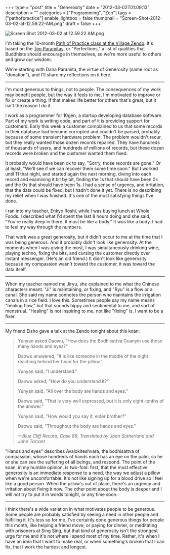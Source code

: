 +++
type = "post"
title = "Generosity"
date = "2012-03-02T01:09:13"
description = ""
categories = ["Programming", "Zen"]
tags = ["pathofpractice"]
enable_lightbox = false
thumbnail = "Screen-Shot-2012-03-02-at-12.59.22-AM.png"
draft = false
+++

<p><img style="display:block; margin-left:auto; margin-right:auto;" src="Screen-Shot-2012-03-02-at-12.59.22-AM.png" title="Screen Shot 2012-03-02 at 12.59.22 AM.png" /></p>
<p>I'm taking the 10-month <a href="http://villagezendo.org/2011/12/path-of-practice/">Path of Practice class at the Village
Zendo</a>. It's based on
the <a href="http://en.wikipedia.org/wiki/P%C4%81ramit%C4%81">Ten Paramitas</a>, or
"Perfections," a list of qualities that Buddhists should encourage in
themselves, so we're more useful to others and grow our wisdom.</p>
<p>We're starting with Dana Paramita, the virtue of Generosity (same root
as "donation"), and I'll share my reflections on it here.</p>
<hr />
<p>I'm most generous to things, not to people. The consequences of my work
may benefit people, but the way it feels to me, I'm motivated to improve
or fix or create a thing. If that makes life better for others that's
great, but it isn't the reason I do it.</p>
<p>I work as a programmer for 10gen, a startup developing database
software. Part of my work is writing code, and part of it is providing
support for customers. Early this week a customer complained to us that
some records in their database had become corrupted and couldn't be
parsed, probably because of some transient hardware problem. The problem
wouldn't recur, but they really wanted those dozen records repaired.
They have hundreds of thousands of users, and hundreds of millions of
records, but these dozen records were broken and the customer wanted
them fixed.</p>
<p>It probably would have been ok to say, "Sorry, those records are gone."
Or at least, "We'll see if we can recover them some time soon." But I
worked until 11 that night, and started again the next morning, diving
into each record and examining it bit by bit, finding the 1s that should
have been 0s and the 0s that should have been 1s. I had a sense of
urgency, and irritation, that the data could be fixed, but I hadn't done
it yet. There is no describing my relief when I was finished. It's one
of the most satisfying things I've done.</p>
<p>I ran into my teacher, Enkyo Roshi, while I was buying lunch at Whole
Foods. I described what I'd spent the last 8 hours doing and she said,
"You're really deep in there. It must be like a body." It <em>was</em> like a
body. I had to feel my way through the numbers.</p>
<p>That work was a great generosity, but it didn't occur to me at the time
that I was being generous. And it probably didn't look like generosity.
At the moments when I was giving the most, I was simultaneously drinking
wine, playing techno, fixing the bits, and cursing the customer directly
over instant messenger. (He's an old friend.) It didn't look like
generosity because my compassion wasn't toward the customer, it was
toward the data itself.</p>
<hr />
<p>When my teacher named me Jiryu, she explained to me what the Chinese
characters meant. "Ji" is maintaining, or fixing, and "Ryu" is a flow or
a canal. She said my name connotes the person who maintains the
irrigation canals in a rice field. I love this. Sometimes people say my
name means "healing flow," but that sounds hippy and sentimental to me,
and sort of menstrual. "Healing" is not inspiring to me, not like
"fixing" is. I want to be a fixer.</p>
<hr />
<p>My friend Eisho gave a talk at the Zendo tonight about this koan:</p>
<blockquote>
<p>Yunyan asked Daowu, "How does the Bodhisattva Guanyin use those many
hands and eyes?"</p>
<p>Daowu answered, "It is like someone in the middle of the night
reaching behind her head for the pillow."</p>
<p>Yunyan said, "I understand."</p>
<p>Daowu asked, "How do you understand it?"</p>
<p>Yunyan said, "All over the body are hands and eyes."</p>
<p>Daowu said, "That is very well expressed, but it is only eight-tenths
of the answer."</p>
<p>Yunyan said, "How would you say it, elder brother?"</p>
<p>Daowu said, "Throughout the body are hands and eyes."</p>
<p><em>&mdash;Blue Cliff Record, Case 89, Translated by Joan Sutherland and John Tarrant</em></p>
</blockquote>
<p>"Hands and eyes" describes Avalokiteshvara, the bodhisattva of
compassion, whose hundreds of hands each has an eye on the palm, so he
or she can see the suffering of all beings, and respond. The point of
the koan, in my humble opinion, is two-fold: first, that the most
effective generosity is an immediate response to a need, the way we
adjust a pillow when we're uncomfortable. It's not like signing up for a
blood drive so I feel like a good person.&nbsp;When the pillow's out of
place, there's an urgency and irritation about fixing it now. The other
point about the body is deeper and I will not try to put it in words
tonight, or any time soon.</p>
<hr />
<p>I think there's a wide variation in what motivates people to be
generous. Some people are probably satisfied by seeing a need in other
people and fulfilling it. It's less so for me. I've certainly done
generous things for people this month, like helping a friend move, or
paying for dinner, or meditating with prisoners at Sing Sing, but that
kind of generosity isn't the strongest urge for me and it's not where I
spend most of my time. Rather, it's when I have an idea that I want to
make real, or when something's broken that I can fix, that I work the
hardest and longest.</p>
    